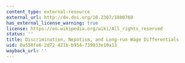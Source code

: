 ```yaml
---
content_type: external-resource
external_url: http://dx.doi.org/10.2307/1880760
has_external_license_warning: true
license: https://en.wikipedia.org/wiki/All_rights_reserved
status: ''
title: Discrimination, Nepotism, and Long-run Wage Differentials
uid: 0a558fe6-2d72-421b-b954-739933e10a13
wayback_url: ''
---
```

